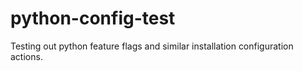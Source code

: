 # python-config-test
 Testing out python feature flags and similar installation configuration actions.
